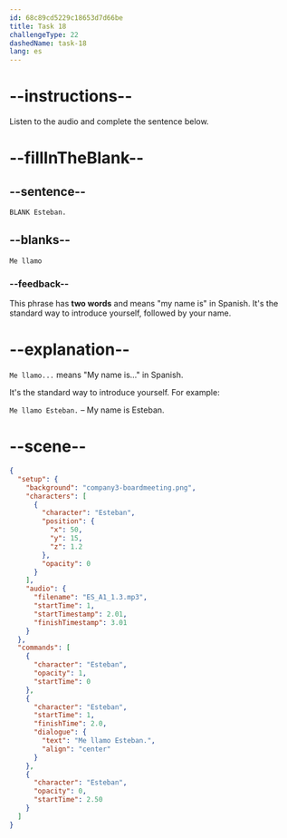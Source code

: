 ```yaml
---
id: 68c89cd5229c18653d7d66be
title: Task 18
challengeType: 22
dashedName: task-18
lang: es
---
```

<!-- (Audio) Esteban: Me llamo Esteban -->

# --instructions--

Listen to the audio and complete the sentence below.

# --fillInTheBlank--

## --sentence--

`BLANK Esteban.`

## --blanks--

`Me llamo`

### --feedback--

This phrase has **two words** and means "my name is" in Spanish. It's the standard way to introduce yourself, followed by your name.

# --explanation--

`Me llamo...` means "My name is..." in Spanish.

It's the standard way to introduce yourself. For example:  

`Me llamo Esteban.` – My name is Esteban.

# --scene--

```json
{
  "setup": {
    "background": "company3-boardmeeting.png",
    "characters": [
      {
        "character": "Esteban",
        "position": {
          "x": 50,
          "y": 15,
          "z": 1.2
        },
        "opacity": 0
      }
    ],
    "audio": {
      "filename": "ES_A1_1.3.mp3",
      "startTime": 1,
      "startTimestamp": 2.01,
      "finishTimestamp": 3.01
    }
  },
  "commands": [
    {
      "character": "Esteban",
      "opacity": 1,
      "startTime": 0
    },
    {
      "character": "Esteban",
      "startTime": 1,
      "finishTime": 2.0,
      "dialogue": {
        "text": "Me llamo Esteban.",
        "align": "center"
      }
    },
    {
      "character": "Esteban",
      "opacity": 0,
      "startTime": 2.50
    }
  ]
}
```
